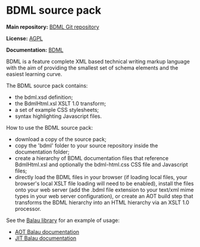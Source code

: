 BDML source pack
====

**Main repository:** [BDML Git repository](https://github.com/borasoftware/bdml)

**License:** [AGPL](https://borasoftware.com/licenses/bdml-license.html)

**Documentation:** [BDML](https://borasoftware.com/specifications/bdml.html)

BDML is a feature complete XML based technical writing markup language with
the aim of providing the smallest set of schema elements and the easiest
learning curve.

The BDML source pack contains:
 * the bdml.xsd definition;
 * the BdmlHtml.xsl XSLT 1.0 transform;
 * a set of example CSS stylesheets;
 * syntax highlighting Javascript files.

How to use the BDML source pack:

 * download a copy of the source pack;
 * copy the 'bdml' folder to your source repository inside the documentation
   folder;
 * create a hierarchy of BDML documentation files that reference BdmlHtml.xsl
   and optionally the bdml-html.css CSS file and Javascript files;
 * directly load the BDML files in your browser (if loading local files, your browser's local
   XSLT file loading will need to be enabled), install the files onto your web server (add the
   .bdml file extension to your text/xml mime types in your web server configuration), or
   create an AOT build step that transforms the BDML hierarchy into an HTML hierarchy via
   an XSLT 1.0 processor.

See the [Balau library](https://github.com/borasoftware/balau) for an example
of usage:
  * [AOT Balau documentation](https://borasoftware.com/doc/balau/latest/manual/index.html)
  * [JIT Balau documentation](https://borasoftware.com/doc/balau-bdml/latest/manual/index.bdml)
